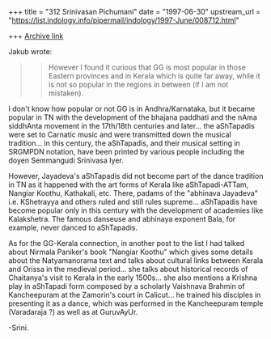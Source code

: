 +++
title = "312 Srinivasan Pichumani"
date = "1997-06-30"
upstream_url = "https://list.indology.info/pipermail/indology/1997-June/008712.html"

+++
[Archive link](https://list.indology.info/pipermail/indology/1997-June/008712.html)

Jakub wrote:

>>However I found it curious that GG is most popular in those
>>Eastern provinces and in Kerala  which is quite far away,
>>while it is not so popular in the regions in between (if I
>>am not mistaken).

I don't know how popular or not GG is in Andhra/Karnataka,
but it became popular in TN with the development of the 
bhajana paddhati and the nAma siddhAnta movement in the 
17th/18th centuries and later... the aShTapadis were set 
to Carnatic music and were transmitted down the musical
tradition... in this century, the aShTapadis, and their 
musical setting in SRGMPDN notation, have been printed 
by various people including the doyen Semmangudi Srinivasa 
Iyer. 

However, Jayadeva's aShTapadis did not become part of the 
dance tradition in TN as it happened with the art forms
of Kerala like aShTapadi-ATTam, Nangiar Koothu, Kathakali,
etc.  There, padams of the "abhinava Jayadeva" i.e. KShetrayya 
and others ruled and still rules supreme...  aShTapadis have 
become popular only in this century with the development of 
academies like Kalakshetra.  The famous danseuse and abhinaya 
exponent Bala, for example, never danced to aShTapadis.

As for the GG-Kerala connection, in another post to the list 
I had talked about Nirmala Paniker's book "Nangiar Koothu" 
which gives some details about the Natyamanorama text and 
talks about cultural links between Kerala and Orissa in the 
medieval period... she talks about historical records of 
Chaitanya's visit to Kerala in the early 1500s...  she also 
mentions a Krishna play in aShTapadi form composed by a 
scholarly Vaishnava Brahmin of Kancheepuram at the Zamorin's 
court in Calicut... he trained his disciples in presenting 
it as a dance, which was performed in the Kancheepuram temple 
(Varadaraja ?) as well as at GuruvAyUr.

-Srini.




